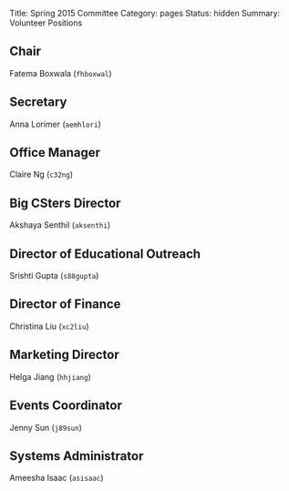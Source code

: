 Title: Spring 2015 Committee
Category: pages
Status: hidden
Summary: Volunteer Positions

## Chair ##

Fatema Boxwala  (`fhboxwal`)

## Secretary ##

Anna Lorimer (`aemhlori`)

## Office Manager ##

Claire Ng (`c32ng`)

## Big CSters Director ##

Akshaya Senthil (`aksenthi`)

## Director of Educational Outreach ##

Srishti Gupta (`s88gupta`)

## Director of Finance ##

Christina Liu (`xc2liu`)

## Marketing Director ##

Helga Jiang (`hhjiang`)

## Events Coordinator ##

Jenny Sun (`j89sun`)

## Systems Administrator ##

Ameesha Isaac  (`asisaac`)